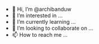 - 👋 Hi, I’m @archibanduw
- 👀 I’m interested in ...
- 🌱 I’m currently learning ...
- 💞️ I’m looking to collaborate on ...
- 📫 How to reach me ...

<!---
archibanduw/archibanduw is a ✨ special ✨ repository because its `README.md` (this file) appears on your GitHub profile.
You can click the Preview link to take a look at your changes.
--->
